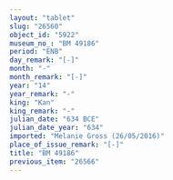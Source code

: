 ```yaml
---
layout: "tablet"
slug: "26560"
object_id: "5922"
museum_no_: "BM 49186"
period: "ENB"
day_remark: "[-]"
month: "-"
month_remark: "[-]"
year: "14"
year_remark: "-"
king: "Kan"
king_remark: "-"
julian_date: "634 BCE"
julian_date_year: "634"
imported: "Melanie Gross (26/05/2016)"
place_of_issue_remark: "[-]"
title: "BM 49186"
previous_item: "26566"
---
```

